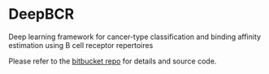 # DeepBCR
Deep learning framework for cancer-type classification and binding affinity estimation using B cell receptor repertoires

Please refer to the [bitbucket repo](https://bitbucket.org/liulab/deepbcr/src/master/) for details and source code.
